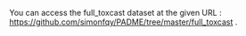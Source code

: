 You can access the full_toxcast dataset at the given URL : https://github.com/simonfqy/PADME/tree/master/full_toxcast .
